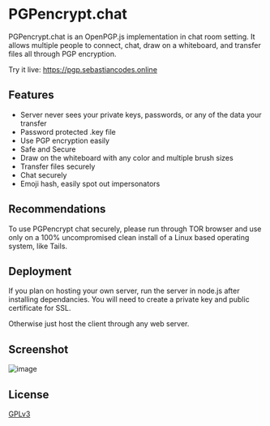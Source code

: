 
# PGPencrypt.chat

PGPencrypt.chat is an OpenPGP.js implementation in chat room setting. It allows multiple people to connect, chat, draw on a whiteboard, and transfer files all through PGP encryption.

Try it live: https://pgp.sebastiancodes.online


## Features

- Server never sees your private keys, passwords, or any of the data your transfer
- Password protected .key file 
- Use PGP encryption easily
- Safe and Secure
- Draw on the whiteboard with any color and multiple brush sizes
- Transfer files securely 
- Chat securely
- Emoji hash, easily spot out impersonators 

## Recommendations

To use PGPencrypt chat securely, please run through TOR browser and use only on a 100% uncompromised clean install of a Linux based operating system, like Tails.

## Deployment

If  you plan on hosting your own server, run the server in node.js after installing dependancies. You will need to create a private key and public certificate for SSL. 

Otherwise just host the client through any web server. 

## Screenshot

![image](https://sebastiancodes.online/github/pgp.png)


## License

[GPLv3](https://choosealicense.com/licenses/gpl-3.0/)

